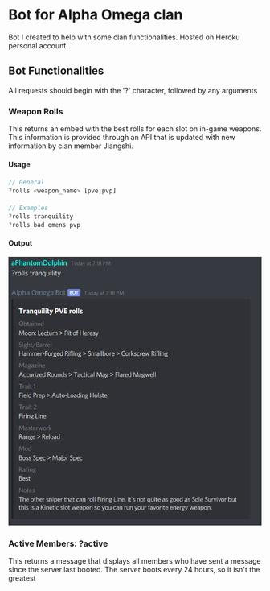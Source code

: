 # Bot for Alpha Omega clan

Bot I created to help with some clan functionalities. Hosted on Heroku personal account.

## Bot Functionalities

All requests should begin with the '?' character, followed by any arguments

### Weapon Rolls

This returns an embed with the best rolls for each slot on in-game weapons. This information is provided through an API that is updated with new information by clan member Jiangshi.

#### Usage

```javascript
// General
?rolls <weapon_name> [pve|pvp]

// Examples
?rolls tranquility
?rolls bad omens pvp
```

#### Output
![Output for tranquility](https://github.com/aPhantomDolphin/ao_bot/blob/master/images/rolls_output.PNG)



### Active Members: ?active

This returns a message that displays all members who have sent a message since the server last booted. The server boots every 24 hours, so it isn't the greatest


